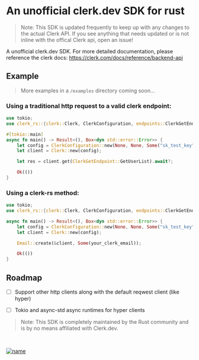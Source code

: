 # An unofficial clerk.dev SDK for rust
> Note: This SDK is updated frequently to keep up with any changes to the actual Clerk API. If you see anything that needs updated or is not inline with the offical Clerk api, open an issue!

A unofficial clerk.dev SDK. For more detailed documentation, please reference the clerk docs: https://clerk.com/docs/reference/backend-api

## Example
> More examples in a `/examples` directory coming soon...

### Using a traditional http request to a valid clerk endpoint:
```rust
use tokio;
use clerk_rs::{clerk::Clerk, ClerkConfiguration, endpoints::ClerkGetEndpoint};

#[tokio::main]
async fn main() -> Result<(), Box<dyn std::error::Error>> {
    let config = ClerkConfiguration::new(None, None, Some("sk_test_key".to_string()), None);
    let client = Clerk::new(config);

    let res = client.get(ClerkGetEndpoint::GetUserList).await?;

    Ok(())
}
```

### Using a clerk-rs method:
```rust
use tokio;
use clerk_rs::{clerk::Clerk, ClerkConfiguration, endpoints::ClerkGetEndpoint, apis::emails_api::Email};

async fn main() -> Result<(), Box<dyn std::error::Error>> {
    let config = ClerkConfiguration::new(None, None, Some("sk_test_key".to_string()), None);
    let client = Clerk::new(config);

    Email::create(&client, Some(your_clerk_email));

    Ok(())
}
```

## Roadmap
 - [ ] Support other http clients along with the default reqwest client (like hyper)
 - [ ] Tokio and async-std async runtimes for hyper clients


> Note: This SDK is completely maintained by the Rust community and is by no means affiliated with Clerk.dev.

</br>

[![name](https://user-images.githubusercontent.com/68653294/232151991-265606f7-e31c-4c0e-8659-4e339a0b99a0.svg)](https://cincinnati.ventures)
